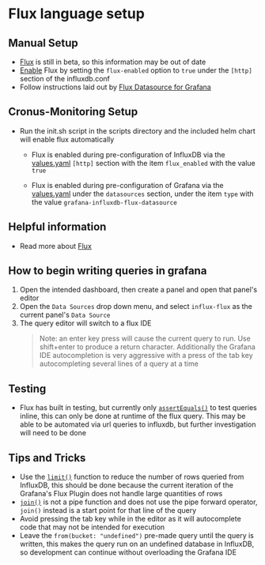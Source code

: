 # Flux language setup
## Manual Setup
- [Flux](https://docs.influxdata.com/flux/v0.12/) is still in beta, so this information may be out of date
- [Enable](https://docs.influxdata.com/flux/v0.12/introduction/installation) Flux by setting the `flux-enabled` option to `true` under the `[http]` section of the influxdb.conf
- Follow instructions laid out by [Flux Datasource for Grafana](https://grafana.com/plugins/grafana-influxdb-flux-datasource)

## Cronus-Monitoring Setup
- Run the init.sh script in the scripts directory and the included helm chart will enable flux automatically
    - Flux is enabled during pre-configuration of InfluxDB via the [values.yaml](https://github.com/Eliforbes42/cronus-monitoring/blob/master/charts/influxdb/values.yaml) `[http]` section with the item `flux_enabled` with the value `true`

    - Flux is enabled during pre-configuration of Grafana via the [values.yaml](https://github.com/Eliforbes42/cronus-monitoring/blob/master/charts/grafana/values.yaml) under the `datasources` section, under the item `type` with the value `grafana-influxdb-flux-datasource`
    
## Helpful information
- Read more about [Flux](https://github.com/influxdata/platform/tree/master/query)

## How to begin writing queries in grafana
1. Open the intended dashboard, then create a panel and open that panel's editor
2. Open the `Data Sources` drop down menu, and select `influx-flux` as the current panel's `Data Source` 
3. The query editor will switch to a flux IDE
    > Note: an enter key press will cause the current query to run. Use shift+enter to produce a return character. Additionally the Grafana IDE autocompletion is very aggressive with a press of the tab key autocompleting several lines of a query at a time

## Testing
- Flux has built in testing, but currently only [`assertEquals()`](https://docs.influxdata.com/flux/v0.12/functions/tests/assertequals/) to test queries inline, this can only be done at runtime of the flux query. This may be able to be automated via url queries to influxdb, but further investigation will need to be done

## Tips and Tricks
- Use the [`limit()`](https://docs.influxdata.com/flux/v0.12/functions/transformations/limit/) function to reduce the number of rows queried from InfluxDB, this should be done because the current iteration of the Grafana's Flux Plugin does not handle large quantities of rows
- [`join()`](https://docs.influxdata.com/flux/v0.12/functions/transformations/join) is not a pipe function and does not use the pipe forward operator, `join()` instead is a start point for that line of the query
- Avoid pressing the tab key while in the editor as it will autocomplete code that may not be intended for execution
- Leave the `from(bucket: "undefined")` pre-made query until the query is written, this makes the query run on an undefined database in InfluxDB, so development can continue without overloading the Grafana IDE